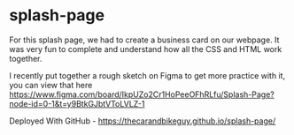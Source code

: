 # splash-page
For this splash page, we had to create a business card on our webpage. It was very fun to complete and understand how all the CSS and HTML work together. 

I recently put together a rough sketch on Figma to get more practice with it, you can view that here https://www.figma.com/board/IkpUZo2Cr1HoPeeOFhRLfu/Splash-Page?node-id=0-1&t=y9BtkGJbtVToLVLZ-1 

Deployed With GitHub -  https://thecarandbikeguy.github.io/splash-page/
